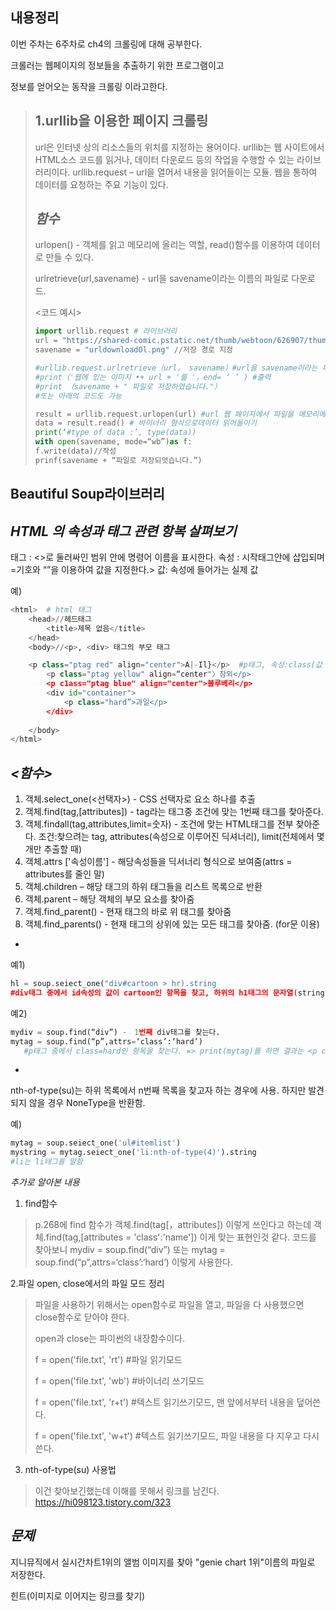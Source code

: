 내용정리
-------------
이번 주차는 6주차로 ch4의 크롤링에 대해 공부한다.

크롤러는 웹페이지의 정보들을 추출하기 위한 프로그램이고

정보를 얻어오는 동작을 크롤링 이라고한다.

>1.urllib을 이용한 페이지 크롤링
>---------------------------------
>url은 인터넷 상의 리소스들의 위치를 지정하는 용어이다.
>urllib는 웹 사이트에서 HTML소스 코드를 읽거나, 데이터 다운로드 등의 작업을 수행할 수 있는 라이브러리이다. 
>urllib.request – url을 열어서 내용을 읽어들이는 모듈. 웹을 통하여 데이터를 요청하는 주요 기능이 있다.
>
>*함수*
>-------------
>urlopen() - 객체를 읽고 메모리에 올리는 역할, read()함수를 이용하여 데이터로 만들 수 있다.
>
>urlretrieve(url,savename) - url을 savename이라는 이름의 파일로 다운로드.
>
><코드 예시>
>```python
>import urllib.request # 라이브러리
>url = "https://shared-comic.pstatic.net/thumb/webtoon/626907/thumbnai1/title_thumbnail_20150407141027_t83x90.jpg" //url 지정
>savename = "urldownloadOl.png" //저장 경로 지정
>
>#urllib.request.urlretrieve（url， savename）#url을 savename이라는 파일로 다운로드
>#print（'웹에 있는 이미지 •+ url + '를 '，end= ‘ ’ ) #출력
>#print （savename + " 파일로 저장하였습니다."）
>#또는 아래의 코드도 가능
>
>result = urllib.request.urlopen(url) #url 웹 페이지에서 파일을 메모리에 올리기
>data = result.read() # 바이너리 형식으로데이터 읽어들이기
>print(‘#type of data :’, type(data))
>with open(savename, mode=“wb”)as f:
> f.write(data)//작성
> prinf(savename + “파일로 저장되엇습니다.”)
> ```


Beautiful Soup라이브러리
-----
*HTML 의 속성과 태그 관련 항복 살펴보기*
---
태그 : <>로 둘러싸인 범위 안에 명령어 이름을 표시한다.
속성 : 시작태그안에 삽입되며 =기호와 “”을 이용하여 값을 지정한다.>
값: 속성에 들어가는 실제 값

예)
```python
<html>  # html 태그
	<head>//헤드태그
		<title>제목 없음</title>
	</head>
	<body>//<p>, <div> 태그의 부모 태그

	<p class="ptag red" align="center">A|-Il}</p>  #p태그, 속성:class(값 2개(ptag, red)), align(값 1개(center))
		<p class="ptag yellow" align=“center"〉참외</p>
		<p c1ass="ptag blue" align="center">블루베리</p>
		<div id="container">
			<p class="hard”>과일</p>
		</div>	
	
	</body>
</html>
```

*<함수>*
---
1. 객체.select_one(<선택자>) - CSS 선택자로 요소 하나를 추출
2. 객체.find(tag,[attributes]) - tag라는 태그중 조건에 맞는 1번째 태그를 찾아준다.
3. 객체.findall(tag,attributes,limit=숫자) - 조건에 맞는 HTML태그를 전부 찾아준다. 
  조건:찾으려는 tag, attributes(속성으로 이루어진 딕셔너리), limit(전체에서 몇 개만 추출할 때)
4. 객체.attrs ['속성이름'] - 해당속성들을 딕서너리 형식으로 보여줌(attrs = attributes를 줄인 말)
5. 객체.children – 해당 태그의 하위 태그들을 리스트 목록으로 반환
6. 객체.parent – 해당 객체의 부모 요소를 찾아줌
7. 객체.find_parent() - 현재 태그의 바로 위 태그를 찾아줌
8. 객체.find_parents() - 현재 태그의 상위에 있는 모든 태그를 찾아줌. (for문 이용)

+ 
예1)
```python
hl = soup.seiect_one("div#cartoon > hr).string   
#div태그 중에서 id속성의 값이 cartoon인 항목을 찾고, 하위의 h1태그의 문자열(string)
```

예2) 
```python
mydiv = soup.find(“div”) -　1번째 div태그를 찾는다.
mytag = soup.find(“p”,attrs=‘class’:‘hard’) 
   #p태그 중에서 class=hard인 항목을 찾는다. => print(mytag)를 하면 결과는 <p class=“hard”>과일</p>
   ```
+

nth-of-type(su)는 하위 목록에서 n번째 목록을 찾고자 하는 경우에 사용. 하지만 발견되지 않을 경우 NoneType을 반환함.

예) 
```python
mytag = soup.seiect_one('ul#itemlist')
mystring = mytag.seiect_one('li:nth-of-type(4)').string 
#li는 li태그를 말함
```

*추가로 알아본 내용*

1. find함수
>p.268에 find 함수가 객체.find(tag[，attributes])
>이렇게 쓰인다고 하는데
>객체.find(tag,[attributes = 'class':'name']) 이게 맞는 표현인것 같다.
>코드를 찾아보니
>mydiv = soup.find(“div”) 또는 
>mytag = soup.find(“p”,attrs=‘class’:‘hard’)  이렇게 사용한다.


2.파일 open, close에서의 파일 모드 정리
>
>파일을 사용하기 위해서는 open함수로 파일을 열고, 파일을 다 사용했으면 close함수로 닫아야 한다.
>
>open과 close는 파이썬의 내장함수이다.
>
>f = open('file.txt', 'rt') #파일 읽기모드
>
>f = open('file.txt', 'wb') #바이너리 쓰기모드
>
>f = open('file.txt', 'r+t') #텍스트 읽기쓰기모드, 맨 앞에서부터 내용을 덮어쓴다.
>
>f = open('file.txt', 'w+t') #텍스트 읽기쓰기모드, 파일 내용을 다 지우고 다시 쓴다.

3. nth-of-type(su) 사용법
>
>이건 찾아보긴했는데 이해를 못해서 링크를 남긴다. 
>https://hi098123.tistory.com/323




*문제*
----
지니뮤직에서 실시간차트1위의 앨범 이미지를 찾아 "genie chart 1위"이름의 파일로 저장한다.

힌트(이미지로 이어지는 링크를 찾기)
